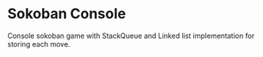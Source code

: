 # Sokoban Console
 
Console sokoban game with StackQueue and Linked list implementation for storing each move.
